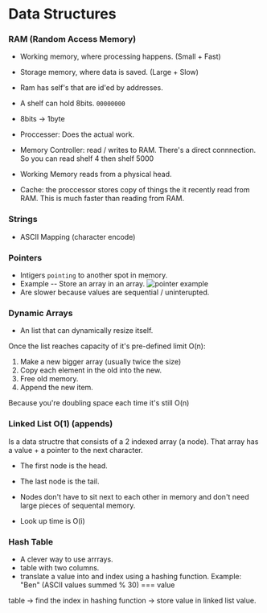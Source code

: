 # Data Structures

### RAM (Random Access Memory)
- Working memory, where processing happens. (Small + Fast)
- Storage memory, where data is saved. (Large + Slow)

- Ram has self's that are id'ed by addresses.

- A shelf can hold 8bits. `00000000`
- 8bits -> 1byte

- Proccesser: Does the actual work.
- Memory Controller: read / writes to RAM. There's a direct connnection.  So you can read shelf 4 then shelf 5000

- Working Memory reads from a physical head.

- Cache: the proccessor stores copy of things the it recently read from RAM. This is much faster than reading from RAM.

### Strings
- ASCII Mapping (character encode)



### Pointers
- Intigers `pointing` to another spot in memory.
- Example -- Store an array in an array.
![pointer example](https://cl.ly/3z2E3B2D0B2v)
- Are slower because values are sequential / uninterupted.

### Dynamic Arrays
- An list that can dynamically resize itself.

Once the list reaches capacity of it's pre-defined limit O(n):
1. Make a new bigger array (usually twice the size)
2. Copy each element in the old into the new.
3. Free old memory.
4. Append the new item.

Because you're doubling space each time it's still O(n)

### Linked List O(1) (appends)
Is a data structre that consists of a 2 indexed array (a node). That array has a value + a pointer to the next character.

- The first node is the head.
- The last node is the tail.

- Nodes don't have to sit next to each other in memory and don't need large pieces of sequental memory.
- Look up time is O(i)


### Hash Table
- A clever way to use arrrays.
- table with two columns.
- translate a value into and index using a hashing function.
Example: 
"Ben" (ASCII values summed % 30) === value


table -> find the index in hashing function -> store value in linked list value.


